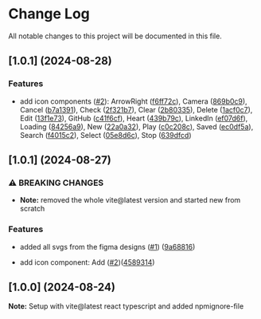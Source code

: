 # Change Log

All notable changes to this project will be documented in this file.

## [1.0.1] (2024-08-28)

### Features

- add icon components ([#2](https://github.com/justArale/icon-library/issues/2)): ArrowRight ([f6ff72c](https://github.com/justArale/icon-library/commit/f6ff72c)), Camera ([869b0c9](https://github.com/justArale/icon-library/commit/869b0c9)), Cancel ([b7a1391](https://github.com/justArale/icon-library/commit/b7a1391)), Check ([2f321b7](https://github.com/justArale/icon-library/commit/2f321b7)), Clear ([2b80335](https://github.com/justArale/icon-library/commit/2b80335)), Delete ([1acf0c7](https://github.com/justArale/icon-library/commit/1acf0c7)), Edit ([13f1e73](https://github.com/justArale/icon-library/commit/13f1e73)), GitHub ([c41f6cf](https://github.com/justArale/icon-library/commit/c41f6cf)), Heart ([439b79c](https://github.com/justArale/icon-library/commit/439b79c)), LinkedIn ([ef07d6f](https://github.com/justArale/icon-library/commit/ef07d6f)), Loading ([84256a9](https://github.com/justArale/icon-library/commit/84256a9)), New ([22a0a32](https://github.com/justArale/icon-library/commit/22a0a32)), Play ([c0c208c](https://github.com/justArale/icon-library/commit/c0c208c)), Saved ([ec0df5a](https://github.com/justArale/icon-library/commit/ec0df5a)), Search ([f4015c2](https://github.com/justArale/icon-library/commit/f4015c2)), Select ([05e8d6c](https://github.com/justArale/icon-library/commit/05e8d6c)), Stop ([639dfcd](https://github.com/justArale/icon-library/commit/639dfcd))

## [1.0.1] (2024-08-27)

### ⚠ BREAKING CHANGES

- **Note:** removed the whole vite@latest version and started new from scratch

### Features

- added all svgs from the figma designs ([#1](https://github.com/justArale/icon-library/issues/1)) ([9a68816](https://github.com/justArale/icon-library/commit/9a68816))

- add icon component: Add ([#2](https://github.com/justArale/icon-library/issues/2))([4589314](https://github.com/justArale/icon-library/commit/4589314))

## [1.0.0] (2024-08-24)

**Note:** Setup with vite@latest react typescript and added npmignore-file
